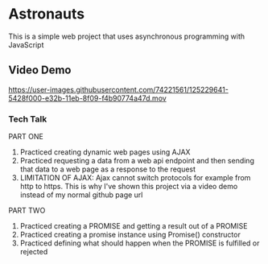 # Astronauts

This is a simple web project that uses asynchronous programming with JavaScript

## Video Demo

https://user-images.githubusercontent.com/74221561/125229641-5428f000-e32b-11eb-8f09-f4b90774a47d.mov

### Tech Talk

PART ONE

1. Practiced creating dynamic web pages using AJAX
2. Practiced requesting a data from a web api endpoint and then sending that data to a web page as a response to the request
3. LIMITATION OF AJAX: Ajax cannot switch protocols for example from http to https. This is why I've shown this project via a video demo instead of my normal github page url

PART TWO
1. Practiced creating a PROMISE and getting a result out of a PROMISE
2. Practiced creating a promise instance using Promise() constructor
3. Practiced defining what should happen when the PROMISE is fulfilled or rejected

